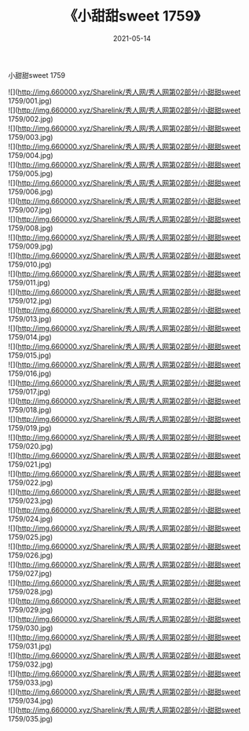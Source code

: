 ﻿---
layout: post
title:  《小甜甜sweet 1759》
date:   2021-05-14
img: http://img.660000.xyz/Sharelink/秀人网/秀人网第02部分/小甜甜sweet 1759/000.jpg
categories: [美女, 清纯, 唯美]
---

小甜甜sweet 1759

  ![](http://img.660000.xyz/Sharelink/秀人网/秀人网第02部分/小甜甜sweet 1759/001.jpg) <br> ![](http://img.660000.xyz/Sharelink/秀人网/秀人网第02部分/小甜甜sweet 1759/002.jpg) <br> ![](http://img.660000.xyz/Sharelink/秀人网/秀人网第02部分/小甜甜sweet 1759/003.jpg) <br> ![](http://img.660000.xyz/Sharelink/秀人网/秀人网第02部分/小甜甜sweet 1759/004.jpg) <br> ![](http://img.660000.xyz/Sharelink/秀人网/秀人网第02部分/小甜甜sweet 1759/005.jpg) <br> ![](http://img.660000.xyz/Sharelink/秀人网/秀人网第02部分/小甜甜sweet 1759/006.jpg) <br> ![](http://img.660000.xyz/Sharelink/秀人网/秀人网第02部分/小甜甜sweet 1759/007.jpg) <br> ![](http://img.660000.xyz/Sharelink/秀人网/秀人网第02部分/小甜甜sweet 1759/008.jpg) <br> ![](http://img.660000.xyz/Sharelink/秀人网/秀人网第02部分/小甜甜sweet 1759/009.jpg) <br> ![](http://img.660000.xyz/Sharelink/秀人网/秀人网第02部分/小甜甜sweet 1759/010.jpg) <br> ![](http://img.660000.xyz/Sharelink/秀人网/秀人网第02部分/小甜甜sweet 1759/011.jpg) <br> ![](http://img.660000.xyz/Sharelink/秀人网/秀人网第02部分/小甜甜sweet 1759/012.jpg) <br> ![](http://img.660000.xyz/Sharelink/秀人网/秀人网第02部分/小甜甜sweet 1759/013.jpg) <br> ![](http://img.660000.xyz/Sharelink/秀人网/秀人网第02部分/小甜甜sweet 1759/014.jpg) <br> ![](http://img.660000.xyz/Sharelink/秀人网/秀人网第02部分/小甜甜sweet 1759/015.jpg) <br> ![](http://img.660000.xyz/Sharelink/秀人网/秀人网第02部分/小甜甜sweet 1759/016.jpg) <br> ![](http://img.660000.xyz/Sharelink/秀人网/秀人网第02部分/小甜甜sweet 1759/017.jpg) <br> ![](http://img.660000.xyz/Sharelink/秀人网/秀人网第02部分/小甜甜sweet 1759/018.jpg) <br> ![](http://img.660000.xyz/Sharelink/秀人网/秀人网第02部分/小甜甜sweet 1759/019.jpg) <br> ![](http://img.660000.xyz/Sharelink/秀人网/秀人网第02部分/小甜甜sweet 1759/020.jpg) <br> ![](http://img.660000.xyz/Sharelink/秀人网/秀人网第02部分/小甜甜sweet 1759/021.jpg) <br> ![](http://img.660000.xyz/Sharelink/秀人网/秀人网第02部分/小甜甜sweet 1759/022.jpg) <br> ![](http://img.660000.xyz/Sharelink/秀人网/秀人网第02部分/小甜甜sweet 1759/023.jpg) <br> ![](http://img.660000.xyz/Sharelink/秀人网/秀人网第02部分/小甜甜sweet 1759/024.jpg) <br> ![](http://img.660000.xyz/Sharelink/秀人网/秀人网第02部分/小甜甜sweet 1759/025.jpg) <br> ![](http://img.660000.xyz/Sharelink/秀人网/秀人网第02部分/小甜甜sweet 1759/026.jpg) <br> ![](http://img.660000.xyz/Sharelink/秀人网/秀人网第02部分/小甜甜sweet 1759/027.jpg) <br> ![](http://img.660000.xyz/Sharelink/秀人网/秀人网第02部分/小甜甜sweet 1759/028.jpg) <br> ![](http://img.660000.xyz/Sharelink/秀人网/秀人网第02部分/小甜甜sweet 1759/029.jpg) <br> ![](http://img.660000.xyz/Sharelink/秀人网/秀人网第02部分/小甜甜sweet 1759/030.jpg) <br> ![](http://img.660000.xyz/Sharelink/秀人网/秀人网第02部分/小甜甜sweet 1759/031.jpg) <br> ![](http://img.660000.xyz/Sharelink/秀人网/秀人网第02部分/小甜甜sweet 1759/032.jpg) <br> ![](http://img.660000.xyz/Sharelink/秀人网/秀人网第02部分/小甜甜sweet 1759/033.jpg) <br> ![](http://img.660000.xyz/Sharelink/秀人网/秀人网第02部分/小甜甜sweet 1759/034.jpg) <br> ![](http://img.660000.xyz/Sharelink/秀人网/秀人网第02部分/小甜甜sweet 1759/035.jpg) <br>